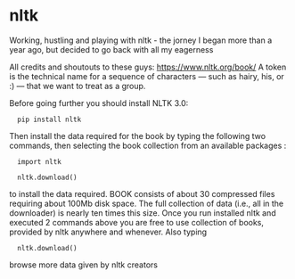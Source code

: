 # nltk
Working, hustling and playing with nltk - the jorney I began more than a year ago, but decided to go back with all my eagerness

All credits and shoutouts to these guys: https://www.nltk.org/book/
A token is the technical name for a sequence of characters — such as hairy, his, or :) — that we want to treat as a group.


Before going further you should install NLTK 3.0:

      pip install nltk
      
Then install the data required for the book by typing the following two commands, then selecting the book collection from an available packages :

      import nltk
      
      nltk.download()
      
to install the data required. BOOK consists of about 30 compressed files requiring about 100Mb disk space. The full collection of data (i.e., all in the downloader) is nearly ten times this size. Once you run installed nltk and executed 2 commands above you are free to use collection of books, provided by nltk anywhere and whenever. Also typing 

      nltk.download()
      
browse more data given by nltk creators
